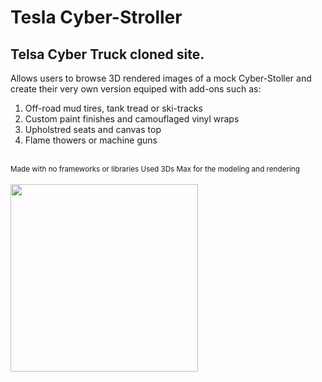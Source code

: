 # Tesla Cyber-Stroller

<h2>Telsa Cyber Truck cloned site.</h2>

Allows users to browse 3D rendered images of a mock Cyber-Stoller and create their very own version equiped with add-ons such as:
<ol>
<li>Off-road mud tires, tank tread or ski-tracks</li>
<li>Custom paint finishes and camouflaged vinyl wraps</li>
<li>Upholstred seats and canvas top</li>
<li>Flame thowers or machine guns</li>
</ol>
<br>
<small>
Made with no frameworks or libraries 
Used 3Ds Max for the modeling and rendering
</small>
<br>
<br>
<img style="height:300px" src="https://github.com/W-Blakes/cyber-stroller/assets/90099032/1b3198d3-6eff-4b11-94dd-7e7fa48eb995">

